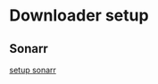 # Downloader setup

## Sonarr

[setup sonarr](https://www.htpcguides.com/install-sonarr-raspberry-pi-mono-310/)